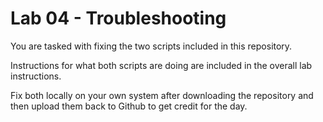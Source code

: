 # Lab 04 - Troubleshooting

You are tasked with fixing the two scripts included in this repository.

Instructions for what both scripts are doing are included in the overall lab instructions.

Fix both locally on your own system after downloading the repository and then upload them back to Github to get credit for the day.
